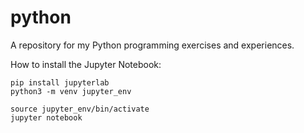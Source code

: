 # python
A repository for my Python programming exercises and experiences.

How to install the Jupyter Notebook:

```
pip install jupyterlab
python3 -m venv jupyter_env

source jupyter_env/bin/activate
jupyter notebook
```


